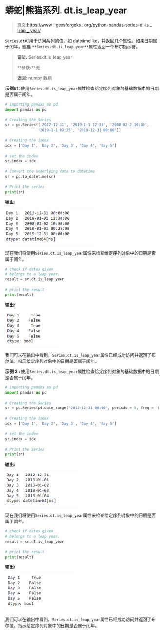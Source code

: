# 蟒蛇|熊猫系列. dt.is_leap_year

> 原文:[https://www . geesforgeks . org/python-pandas-series-dt-is _ leap _ year/](https://www.geeksforgeeks.org/python-pandas-series-dt-is_leap_year/)

`Series.dt`可用于访问系列的值，如 datetimelike，并返回几个属性。如果日期属于闰年，熊猫 `**Series.dt.is_leap_year**`属性返回一个布尔指示符。

> **语法:** Series.dt.is_leap_year
> 
> **参数:**无
> 
> **返回:** numpy 数组

**示例#1:** 使用`Series.dt.is_leap_year`属性检查给定序列对象的基础数据中的日期是否属于闰年。

```py
# importing pandas as pd
import pandas as pd

# Creating the Series
sr = pd.Series(['2012-12-31', '2019-1-1 12:30', '2008-02-2 10:30',
               '2010-1-1 09:25', '2019-12-31 00:00'])

# Creating the index
idx = ['Day 1', 'Day 2', 'Day 3', 'Day 4', 'Day 5']

# set the index
sr.index = idx

# Convert the underlying data to datetime 
sr = pd.to_datetime(sr)

# Print the series
print(sr)
```

**输出:**

![](img/d78f036d93937c0d2308be4cace65f1c.png)

现在我们将使用`Series.dt.is_leap_year`属性来检查给定序列对象中的日期是否属于闰年。

```py
# check if dates given
# belongs to a leap year.
result = sr.dt.is_leap_year

# print the result
print(result)
```

**输出:**

![](img/a496b02f915cf73f64dec27ba84c104f.png)

我们可以在输出中看到，`Series.dt.is_leap_year`属性已经成功访问并返回了布尔值，指示给定序列对象中的日期是否属于闰年。

**示例 2 :** 使用`Series.dt.is_leap_year`属性检查给定序列对象的基础数据中的日期是否属于闰年。

```py
# importing pandas as pd
import pandas as pd

# Creating the Series
sr = pd.Series(pd.date_range('2012-12-31 00:00', periods = 5, freq = 'D'))

# Creating the index
idx = ['Day 1', 'Day 2', 'Day 3', 'Day 4', 'Day 5']

# set the index
sr.index = idx

# Print the series
print(sr)
```

**输出:**

![](img/b39d09332de57acef9c1cc2e457692bc.png)

现在我们将使用`Series.dt.is_leap_year`属性来检查给定序列对象中的日期是否属于闰年。

```py
# check if dates given
# belongs to a leap year.
result = sr.dt.is_leap_year

# print the result
print(result)
```

**输出:**

![](img/f83914718e418eac611fb44160cc3950.png)

我们可以在输出中看到，`Series.dt.is_leap_year`属性已经成功访问并返回了布尔值，指示给定序列对象中的日期是否属于闰年。
